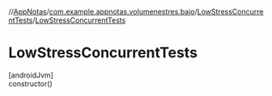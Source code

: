 //[AppNotas](../../../index.md)/[com.example.appnotas.volumenestres.bajo](../index.md)/[LowStressConcurrentTests](index.md)/[LowStressConcurrentTests](-low-stress-concurrent-tests.md)

# LowStressConcurrentTests

[androidJvm]\
constructor()
